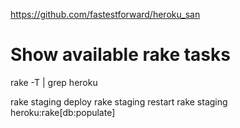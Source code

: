 https://github.com/fastestforward/heroku_san

# Show available rake tasks

rake -T | grep heroku


rake staging deploy
rake staging restart
rake staging heroku:rake[db:populate]
